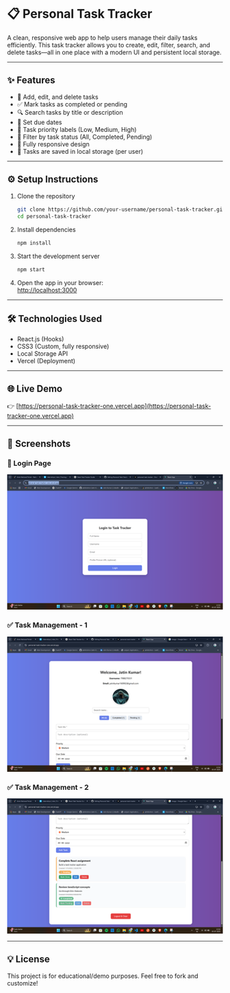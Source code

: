 # 📋 Personal Task Tracker

A clean, responsive web app to help users manage their daily tasks efficiently. This task tracker allows you to create, edit, filter, search, and delete tasks—all in one place with a modern UI and persistent local storage.

---

## ✨ Features

- 📝 Add, edit, and delete tasks
- ✅ Mark tasks as completed or pending
- 🔍 Search tasks by title or description
- 📅 Set due dates
- 🔢 Task priority labels (Low, Medium, High)
- 🎯 Filter by task status (All, Completed, Pending)
- 🌙 Fully responsive design
- 💾 Tasks are saved in local storage (per user)

---

## ⚙️ Setup Instructions

1. Clone the repository  
   ```bash
   git clone https://github.com/your-username/personal-task-tracker.git
   cd personal-task-tracker
   ```

2. Install dependencies  
   ```bash
   npm install
   ```

3. Start the development server  
   ```bash
   npm start
   ```

4. Open the app in your browser:  
   [http://localhost:3000](http://localhost:3000)

---

## 🛠️ Technologies Used

- React.js (Hooks)
- CSS3 (Custom, fully responsive)
- Local Storage API
- Vercel (Deployment)

---

## 🌐 Live Demo

👉 [https://personal-task-tracker-one.vercel.app](https://personal-task-tracker-one.vercel.app)

---

## 📸 Screenshots

### 🔐 Login Page
![Login Page](./screenshots/login.png)

### ✅ Task Management - 1
![Task 1](./screenshots/task1.png)

### ✅ Task Management - 2
![Task 2](./screenshots/task2.png)


---

## 💡 License

This project is for educational/demo purposes. Feel free to fork and customize!
